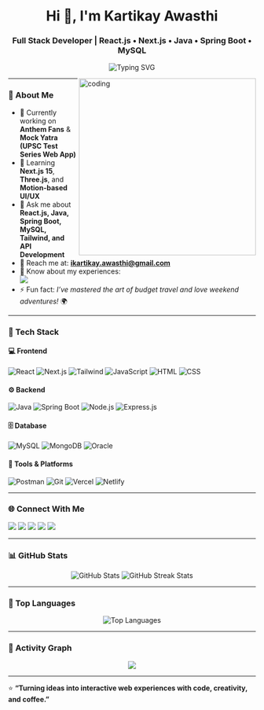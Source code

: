 <!-- Profile Title and Tagline -->
<h1 align="center">Hi 👋, I'm Kartikay Awasthi</h1>
<h3 align="center">Full Stack Developer | React.js • Next.js • Java • Spring Boot • MySQL</h3>

<p align="center">
  <img src="https://readme-typing-svg.herokuapp.com?font=Fira+Code&duration=2500&pause=600&color=F75C7E&width=435&lines=Full+Stack+Web+Developer;React.js+%7C+Next.js+%7C+Java+%7C+SpringBoot;Building+interactive+and+3D+web+apps+🚀" alt="Typing SVG" />
</p>

<img align="right" alt="coding" width="360" src="https://media.tenor.com/CeDk6XdCgOUAAAAi/develop-web.gif">

---

### 💫 About Me

- 🔭 Currently working on **Anthem Fans** & **Mock Yatra (UPSC Test Series Web App)**  
- 🌱 Learning **Next.js 15**, **Three.js**, and **Motion-based UI/UX**  
- 💬 Ask me about **React.js, Java, Spring Boot, MySQL, Tailwind, and API Development**  
- 📧 Reach me at: **ikartikay.awasthi@gmail.com**  
- 📄 Know about my experiences:  
  <a href="https://drive.google.com/file/d/1sfxT332VBi_8uUfHi2H-xcL94LWyPDsC/view?usp=drive_link" target="_blank">
    <img src="https://img.shields.io/badge/My_Resume-%230077B5?style=flat&logo=googledrive&logoColor=white" />
  </a>  
- ⚡ Fun fact: *I’ve mastered the art of budget travel and love weekend adventures!* 🌍  

---

### 🧠 Tech Stack

#### 💻 Frontend
![React](https://img.shields.io/badge/React-%230076D6.svg?style=for-the-badge&logo=react&logoColor=white)
![Next.js](https://img.shields.io/badge/Next.js-black?style=for-the-badge&logo=nextdotjs)
![Tailwind](https://img.shields.io/badge/TailwindCSS-%2338B2AC.svg?style=for-the-badge&logo=tailwind-css&logoColor=white)
![JavaScript](https://img.shields.io/badge/JavaScript-%23F7DF1E.svg?style=for-the-badge&logo=javascript&logoColor=black)
![HTML](https://img.shields.io/badge/HTML5-%23E34F26.svg?style=for-the-badge&logo=html5&logoColor=white)
![CSS](https://img.shields.io/badge/CSS3-%231572B6.svg?style=for-the-badge&logo=css3&logoColor=white)

#### ⚙️ Backend
![Java](https://img.shields.io/badge/Java-%23ED8B00.svg?style=for-the-badge&logo=java&logoColor=white)
![Spring Boot](https://img.shields.io/badge/SpringBoot-%236DB33F.svg?style=for-the-badge&logo=springboot&logoColor=white)
![Node.js](https://img.shields.io/badge/Node.js-43853D?style=for-the-badge&logo=node.js&logoColor=white)
![Express.js](https://img.shields.io/badge/Express.js-000000?style=for-the-badge&logo=express&logoColor=white)

#### 🗄️ Database
![MySQL](https://img.shields.io/badge/MySQL-005C84?style=for-the-badge&logo=mysql&logoColor=white)
![MongoDB](https://img.shields.io/badge/MongoDB-%2347A248.svg?style=for-the-badge&logo=mongodb&logoColor=white)
![Oracle](https://img.shields.io/badge/Oracle-%23F80000.svg?style=for-the-badge&logo=oracle&logoColor=white)

#### 🧩 Tools & Platforms
![Postman](https://img.shields.io/badge/Postman-FF6C37?style=for-the-badge&logo=postman&logoColor=white)
![Git](https://img.shields.io/badge/Git-%23F05032.svg?style=for-the-badge&logo=git&logoColor=white)
![Vercel](https://img.shields.io/badge/Vercel-%23000000.svg?style=for-the-badge&logo=vercel&logoColor=white)
![Netlify](https://img.shields.io/badge/Netlify-%2300C7B7.svg?style=for-the-badge&logo=netlify&logoColor=white)

---

### 🌐 Connect With Me
<p align="left">
<a href="https://twitter.com/ikartikawasthi" target="_blank"><img src="https://img.shields.io/badge/Twitter-%231DA1F2.svg?style=flat&logo=twitter&logoColor=white"/></a>
<a href="https://linkedin.com/in/kartikayawasthi" target="_blank"><img src="https://img.shields.io/badge/LinkedIn-%230077B5.svg?style=flat&logo=linkedin&logoColor=white"/></a>
<a href="https://fb.com/ikartikayawasthi" target="_blank"><img src="https://img.shields.io/badge/Facebook-%231877F2.svg?style=flat&logo=facebook&logoColor=white"/></a>
<a href="https://instagram.com/kartikay_awasthi" target="_blank"><img src="https://img.shields.io/badge/Instagram-%23E4405F.svg?style=flat&logo=instagram&logoColor=white"/></a>
<a href="mailto:ikartikay.awasthi@gmail.com" target="_blank"><img src="https://img.shields.io/badge/Gmail-D14836?style=flat&logo=gmail&logoColor=white"/></a>
</p>

---

### 📊 GitHub Stats
<p align="center">
  <img src="https://github-readme-stats.vercel.app/api?username=KartikayAwasthi&show_icons=true&theme=radical" alt="GitHub Stats" />
  <img src="https://github-readme-streak-stats.herokuapp.com?user=KartikayAwasthi&theme=radical" alt="GitHub Streak Stats" />
</p>

---

### 🎯 Top Languages
<p align="center">
  <img src="https://github-readme-stats.vercel.app/api/top-langs?username=KartikayAwasthi&show_icons=true&locale=en&layout=compact&theme=radical" alt="Top Languages" />
</p>

---

### 🧩 Activity Graph
<p align="center">
  <img src="https://github-readme-activity-graph.vercel.app/graph?username=KartikayAwasthi&theme=react-dark&hide_border=true" />
</p>

---

⭐ **“Turning ideas into interactive web experiences with code, creativity, and coffee.”**
